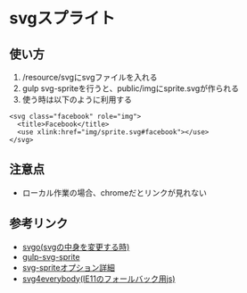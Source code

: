# svgスプライト

## 使い方
1. /resource/svgにsvgファイルを入れる
2. gulp svg-spriteを行うと、public/imgにsprite.svgが作られる
3. 使う時は以下のように利用する

```
<svg class="facebook" role="img">
  <title>Facebook</title>
  <use xlink:href="img/sprite.svg#facebook"></use>
</svg>
```

## 注意点
- ローカル作業の場合、chromeだとリンクが見れない

## 参考リンク
- [svgo(svgの中身を変更する時)](https://github.com/svg/svgo)
- [gulp-svg-sprite](https://github.com/jkphl/gulp-svg-sprite/blob/master/README.md)
- [svg-spriteオプション詳細](https://github.com/jkphl/svg-sprite/blob/master/docs/configuration.md)
- [svg4everybody(IE11のフォールバック用js)](https://github.com/jonathantneal/svg4everybody)
